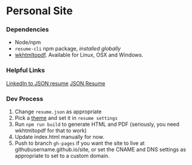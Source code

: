 # Personal Site

### Dependencies
- Node/npm
- `resume-cli` npm package, *installed globally*
- [wkhtmltopdf](http://wkhtmltopdf.org/). Available for Linux, OSX and Windows.

### Helpful Links
[LinkedIn to JSON resume](https://jmperezperez.com/linkedin-to-json-resume/)
[JSON Resume](https://jsonresume.org/)

### Dev Process
1. Change `resume.json` as appropriate
1. Pick a [theme](https://jsonresume.org/themes/) and set it in `resume settings`
1. Run `npm run build` to generate HTML and PDF (seriously, you need wkhtmltopdf for that to work)
2. Update index.html manually for now.
1. Push to branch `gh-pages` if you want the site to live at githubusername.github.io/site, or set the CNAME and DNS settings as appropriate to set to a custom domain.
